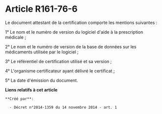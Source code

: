 # Article R161-76-6

Le document attestant de la certification comporte les mentions suivantes : 

1° Le nom et le numéro de version du logiciel d'aide à la prescription médicale ; 

2° Le nom et le numéro de version de la base de données sur les médicaments utilisée par le logiciel ; 

3° Le référentiel de certification utilisé et sa version ; 

4° L'organisme certificateur ayant délivré le certificat ; 

5° La date d'émission du document.

**Liens relatifs à cet article**

	**Créé par**:

	  - Décret n°2014-1359 du 14 novembre 2014 - art. 1
